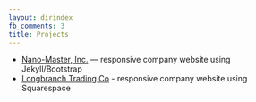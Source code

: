 ```yaml
---
layout: dirindex
fb_comments: 3
title: Projects
---
```


- [Nano-Master, Inc.](http://www.nanomaster.com) — responsive company website using Jekyll/Bootstrap
- [Longbranch Trading Co](http://www.longbranchtrading.com) - responsive company website using Squarespace

